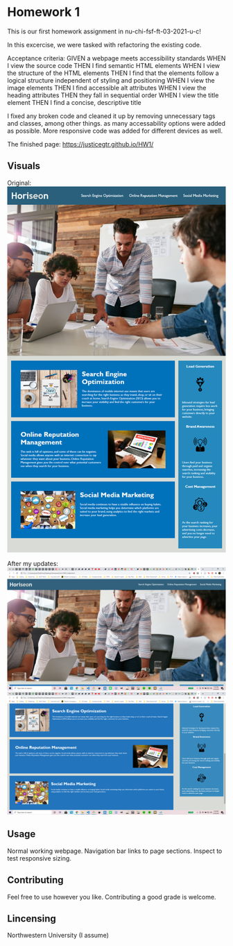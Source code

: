 # Homework 1
This is our first homework assignment in nu-chi-fsf-ft-03-2021-u-c! 

In this excercise, we were tasked with refactoring the existing code. 

Acceptance criteria:
GIVEN a webpage meets accessibility standards
WHEN I view the source code
THEN I find semantic HTML elements
WHEN I view the structure of the HTML elements
THEN I find that the elements follow a logical structure independent of styling and positioning
WHEN I view the image elements
THEN I find accessible alt attributes
WHEN I view the heading attributes
THEN they fall in sequential order
WHEN I view the title element
THEN I find a concise, descriptive title

I fixed any broken code and cleaned it up by removing unnecessary tags and classes, among other things. as many accessability options were added as possible. More responsive code was added for different devices as well.

The finished page:
https://justicegtr.github.io/HW1/

## Visuals
Original:
![alt text](https://github.com/JusticeGTR/HW1/blob/main/assets/images/01-html-css-git-homework-demo.png?raw=true)

After my updates:
![alt text](https://github.com/JusticeGTR/HW1/blob/main/assets/images/Screenshot%20(50).png?raw=true)
![alt text](https://github.com/JusticeGTR/HW1/blob/main/assets/images/Screenshot%20(51).png?raw=true)

## Usage

Normal working webpage.
Navigation bar links to page sections.
Inspect to test responsive sizing.

## Contributing

Feel free to use however you like. Contributing a good grade is welcome.

## Lincensing

Northwestern University (I assume)











